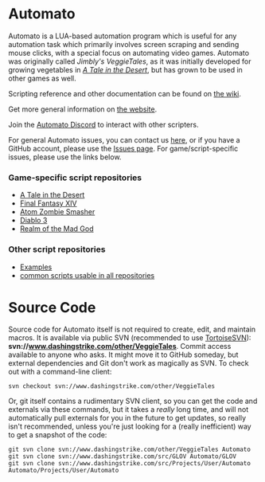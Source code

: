 # Automato
Automato is a LUA-based automation program which is useful for any automation task which primarily involves screen scraping and sending mouse clicks, with a special focus on automating video games.  Automato was originally called <i>Jimbly's VeggieTales</i>, as it was initially developed for growing vegetables in <i><a href="http://atitd.com">A Tale in the Desert</a></i>, but has grown to be used in other games as well.

Scripting reference and other documentation can be found on [the wiki](https://github.com/DashingStrike/Automato/wiki).

Get more general information on [the website](http://www.dashingstrike.com/Automato).

Join the [Automato Discord](https://discord.gg/XVUdwy8) to interact with other scripters.

For general Automato issues, you can contact us [here](https://gitreports.com/issue/DashingStrike/Automato), or if you have a GitHub account, please use the [Issues page](https://github.com/DashingStrike/Automato/issues).  For game/script-specific issues, please use the links below.

### Game-specific script repositories
* [A Tale in the Desert](https://github.com/DashingStrike/Automato-ATITD10)
* [Final Fantasy XIV](https://github.com/DashingStrike/Automato-FFXIV)
* [Atom Zombie Smasher](https://github.com/DashingStrike/Automato-AtomZombieSmasher)
* [Diablo 3](https://github.com/DashingStrike/Automato-Diablo3)
* [Realm of the Mad God](https://github.com/DashingStrike/Automato-ROTMG)

### Other script repositories
* [Examples](https://github.com/DashingStrike/Automato-Examples)
* [common scripts usable in all repositories](https://github.com/DashingStrike/Automato-common)

# Source Code

Source code for Automato itself is not required to create, edit, and maintain macros. It is available via public SVN (recommended to use [TortoiseSVN](https://tortoisesvn.net/downloads.html)): **svn://www.dashingstrike.com/other/VeggieTales**. Commit access available to anyone who asks. It might move it to GitHub someday, but external dependencies and Git don't work as magically as SVN.  To check out with a command-line client:
```
svn checkout svn://www.dashingstrike.com/other/VeggieTales
```
Or, git itself contains a rudimentary SVN client, so you can get the code and externals via these commands, but it takes a *really* long time, and will not automatically pull externals for you in the future to get updates, so really isn't recommended, unless you're just looking for a (really inefficient) way to get a snapshot of the code:
```
git svn clone svn://www.dashingstrike.com/other/VeggieTales Automato
git svn clone svn://www.dashingstrike.com/src/GLOV Automato/GLOV
git svn clone svn://www.dashingstrike.com/src/Projects/User/Automato Automato/Projects/User/Automato
```
